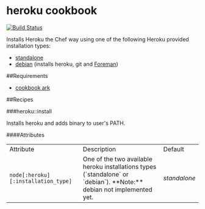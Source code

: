 # heroku cookbook

[![Build Status](https://travis-ci.org/alt3-cookbooks/heroku.svg)](https://travis-ci.org/alt3-cookbooks/heroku)

Installs Heroku the Chef way using one of the following Heroku provided installation types:

- [standalone](https://toolbelt.heroku.com/standalone)
- [debian](https://toolbelt.heroku.com/debian) (installs heroku, git and [Foreman](https://github.com/ddollar/foreman))

##Requirements

- [cookbook ark](https://community.opscode.com/cookbooks/ark)

##Recipes

###heroku::install

Installs heroku and adds binary to user's PATH.

####Attributes

<table>
  <tr>
    <td>Attribute</td>
    <td>Description</td>
    <td>Default</td>
  </tr>
  <tr>
    <td><code>node[:heroku][:installation_type]</code></td>
    <td>One of the two available heroku installations types (`standalone` or `debian`). **Note:** debian not implemented yet.</td>
    <td><em>standalone</em></td>
  </tr>
</table>
